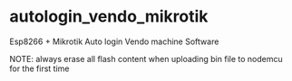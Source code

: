 # autologin_vendo_mikrotik
Esp8266 + Mikrotik Auto login Vendo machine Software

NOTE: always erase all flash content when uploading bin file to nodemcu for the first time

